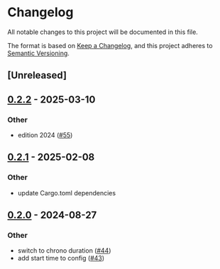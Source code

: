 # Changelog
All notable changes to this project will be documented in this file.

The format is based on [Keep a Changelog](https://keepachangelog.com/en/1.0.0/),
and this project adheres to [Semantic Versioning](https://semver.org/spec/v2.0.0.html).

## [Unreleased]

## [0.2.2](https://github.com/horfimbor/horfimbor-engine/compare/horfimbor-time-v0.2.1...horfimbor-time-v0.2.2) - 2025-03-10

### Other

- edition 2024 ([#55](https://github.com/horfimbor/horfimbor-engine/pull/55))

## [0.2.1](https://github.com/horfimbor/horfimbor-engine/compare/horfimbor-time-v0.2.0...horfimbor-time-v0.2.1) - 2025-02-08

### Other

- update Cargo.toml dependencies

## [0.2.0](https://github.com/horfimbor/horfimbor-engine/compare/horfimbor-time-v0.1.0...horfimbor-time-v0.2.0) - 2024-08-27

### Other
- switch to chrono duration ([#44](https://github.com/horfimbor/horfimbor-engine/pull/44))
- add start time to config ([#43](https://github.com/horfimbor/horfimbor-engine/pull/43))
